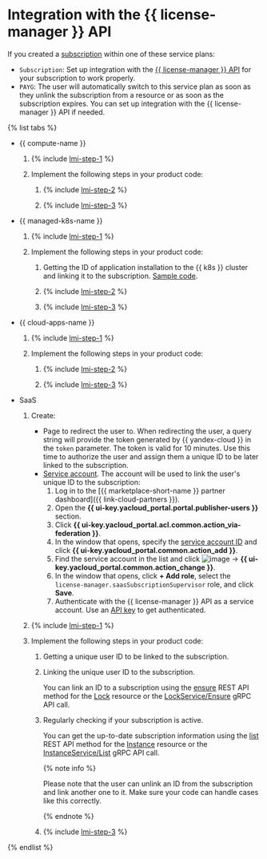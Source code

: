 # Integration with the {{ license-manager }} API

If you created a [subscription](../concepts/subscription.md) within one of these service plans:
* `Subscription`: Set up integration with the [{{ license-manager }} API](../license-manager/api-ref/index.md) for your subscription to work properly.
* `PAYG`: The user will automatically switch to this service plan as soon as they unlink the subscription from a resource or as soon as the subscription expires. You can set up integration with the {{ license-manager }} API if needed.

{% list tabs %}

- {{ compute-name }}

   1. {% include [lmi-step-1](../../_includes/marketplace/lmi-step-1.md) %}

   1. Implement the following steps in your product code:

      1. {% include [lmi-step-2](../../_includes/marketplace/lmi-step-2.md) %}

      1. {% include [lmi-step-3](../../_includes/marketplace/lmi-step-3.md) %}

- {{ managed-k8s-name }}

   1. {% include [lmi-step-1](../../_includes/marketplace/lmi-step-1.md) %}

   1. Implement the following steps in your product code:

      1. Getting the ID of application installation to the {{ k8s }} cluster and linking it to the subscription. [Sample code](https://github.com/yandex-cloud-examples/yc-marketplace-k8s-check-licenses/tree/main).

      1. {% include [lmi-step-2](../../_includes/marketplace/lmi-step-2.md) %}

      1. {% include [lmi-step-3](../../_includes/marketplace/lmi-step-3.md) %}

- {{ cloud-apps-name }}

   1. {% include [lmi-step-1](../../_includes/marketplace/lmi-step-1.md) %}

   1. Implement the following steps in your product code:

      1. {% include [lmi-step-2](../../_includes/marketplace/lmi-step-2.md) %}

      1. {% include [lmi-step-3](../../_includes/marketplace/lmi-step-3.md) %}

- SaaS

   1. Create:

      * Page to redirect the user to. When redirecting the user, a query string will provide the token generated by {{ yandex-cloud }} in the `token` parameter. The token is valid for 10 minutes. Use this time to authorize the user and assign them a unique ID to be later linked to the subscription.
      * [Service account](../../iam/operations/sa/create.md). The account will be used to link the user's unique ID to the subscription:
         1. Log in to the [{{ marketplace-short-name }} partner dashboard]({{ link-cloud-partners }}).
         1. Open the **{{ ui-key.yacloud_portal.portal.publisher-users }}** section.
         1. Click **{{ ui-key.yacloud_portal.acl.common.action_via-federation }}**.
         1. In the window that opens, specify the [service account ID](../../iam/operations/sa/get-id.md) and click **{{ ui-key.yacloud_portal.common.action_add }}**.
         1. Find the service account in the list and click ![image](../../_assets/marketplace/three_dots.png) → **{{ ui-key.yacloud_portal.common.action_change }}**.
         1. In the window that opens, click **+ Add role**, select the `license-manager.saasSubscriptionSupervisor` role, and click **Save**.
         1. Authenticate with the {{ license-manager }} API as a service account. Use an [API key](../../iam/concepts/authorization/api-key.md) to get authenticated.

   1. {% include [lmi-step-1](../../_includes/marketplace/lmi-step-1.md) %}

   1. Implement the following steps in your product code:

      1. Getting a unique user ID to be linked to the subscription.

      1. Linking the unique user ID to the subscription.

         You can link an ID to a subscription using the [ensure](../license-manager/saas/api-ref/Lock/ensure.md) REST API method for the [Lock](../license-manager/saas/api-ref/Lock/index.md) resource or the [LockService/Ensure](../license-manager/saas/api-ref/grpc/lock_service.md#Ensure) gRPC API call.

      1. Regularly checking if your subscription is active.

         You can get the up-to-date subscription information using the [list](../license-manager/api-ref/Instance/list.md) REST API method for the [Instance](../license-manager/api-ref/Instance/index.md) resource or the [InstanceService/List](../license-manager/api-ref/grpc/instance_service.md#List) gRPC API call.

         {% note info %}

         Please note that the user can unlink an ID from the subscription and link another one to it. Make sure your code can handle cases like this correctly.

         {% endnote %}

      1. {% include [lmi-step-3](../../_includes/marketplace/lmi-step-3.md) %}

{% endlist %}
